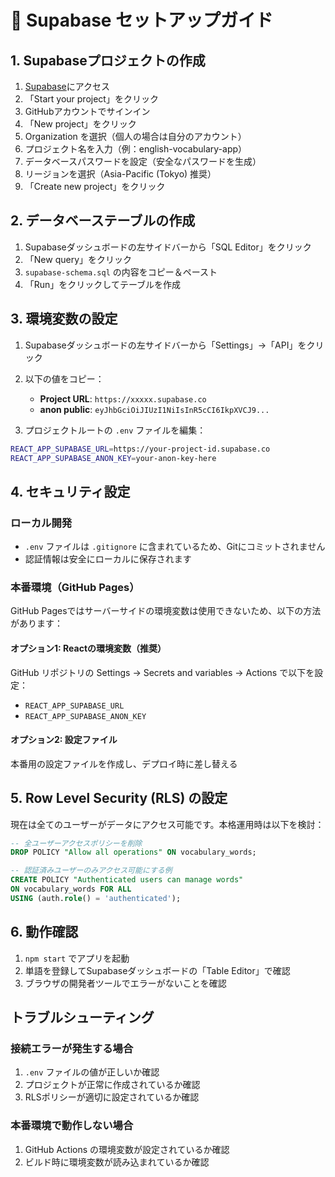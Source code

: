 # 🚀 Supabase セットアップガイド

## 1. Supabaseプロジェクトの作成

1. [Supabase](https://supabase.com)にアクセス
2. 「Start your project」をクリック
3. GitHubアカウントでサインイン
4. 「New project」をクリック
5. Organization を選択（個人の場合は自分のアカウント）
6. プロジェクト名を入力（例：english-vocabulary-app）
7. データベースパスワードを設定（安全なパスワードを生成）
8. リージョンを選択（Asia-Pacific (Tokyo) 推奨）
9. 「Create new project」をクリック

## 2. データベーステーブルの作成

1. Supabaseダッシュボードの左サイドバーから「SQL Editor」をクリック
2. 「New query」をクリック
3. `supabase-schema.sql` の内容をコピー＆ペースト
4. 「Run」をクリックしてテーブルを作成

## 3. 環境変数の設定

1. Supabaseダッシュボードの左サイドバーから「Settings」→「API」をクリック
2. 以下の値をコピー：
   - **Project URL**: `https://xxxxx.supabase.co`
   - **anon public**: `eyJhbGciOiJIUzI1NiIsInR5cCI6IkpXVCJ9...`

3. プロジェクトルートの `.env` ファイルを編集：
```bash
REACT_APP_SUPABASE_URL=https://your-project-id.supabase.co
REACT_APP_SUPABASE_ANON_KEY=your-anon-key-here
```

## 4. セキュリティ設定

### ローカル開発
- `.env` ファイルは `.gitignore` に含まれているため、Gitにコミットされません
- 認証情報は安全にローカルに保存されます

### 本番環境（GitHub Pages）
GitHub Pagesではサーバーサイドの環境変数は使用できないため、以下の方法があります：

#### オプション1: Reactの環境変数（推奨）
GitHub リポジトリの Settings → Secrets and variables → Actions で以下を設定：
- `REACT_APP_SUPABASE_URL`
- `REACT_APP_SUPABASE_ANON_KEY`

#### オプション2: 設定ファイル
本番用の設定ファイルを作成し、デプロイ時に差し替える

## 5. Row Level Security (RLS) の設定

現在は全てのユーザーがデータにアクセス可能です。本格運用時は以下を検討：

```sql
-- 全ユーザーアクセスポリシーを削除
DROP POLICY "Allow all operations" ON vocabulary_words;

-- 認証済みユーザーのみアクセス可能にする例
CREATE POLICY "Authenticated users can manage words" 
ON vocabulary_words FOR ALL 
USING (auth.role() = 'authenticated');
```

## 6. 動作確認

1. `npm start` でアプリを起動
2. 単語を登録してSupabaseダッシュボードの「Table Editor」で確認
3. ブラウザの開発者ツールでエラーがないことを確認

## トラブルシューティング

### 接続エラーが発生する場合
1. `.env` ファイルの値が正しいか確認
2. プロジェクトが正常に作成されているか確認
3. RLSポリシーが適切に設定されているか確認

### 本番環境で動作しない場合
1. GitHub Actions の環境変数が設定されているか確認
2. ビルド時に環境変数が読み込まれているか確認